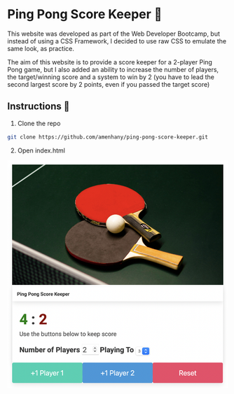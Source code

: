 # Ping Pong Score Keeper 🏓

This website was developed as part of the Web Developer Bootcamp, but instead of using a CSS Framework, I decided to use raw CSS to emulate the same look, as practice.

The aim of this website is to provide a score keeper for a 2-player Ping Pong game, but I also added an ability to increase the number of players, the target/winning score and a system to win by 2 (you have to lead the second largest score by 2 points, even if you passed the target score)


## Instructions 🔧

1. Clone the repo
```sh
git clone https://github.com/amenhany/ping-pong-score-keeper.git
```
2. Open index.html

![Banner](imgs/preview.png)
